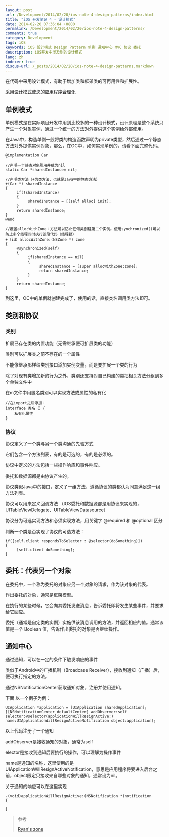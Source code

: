 ```yaml
---
layout: post
url: /Development/2014/02/20/ios-note-4-design-patterns/index.html
title: "iOS 开发笔记 4 - 设计模式"
date: 2014-02-20 07:36:04 +0800
permalink: /Development/2014/02/20/ios-note-4-design-patterns/
comments: true
category: Development
tags: iOS
keywords: iOS 设计模式 Design Pattern 单例 通知中心 MVC 协议 委托
description: iOS开发中涉及到的设计模式
lang: zh
indexer: true
disqus-url: /_posts/2014/02/20/ios-note-4-design-patterns.markdown
---
```



在代码中采用设计模式，有助于增加类和框架类的可再用性和扩展性。

[采用设计模式使您的应用程序合理化](https://developer.apple.com/library/ios/referencelibrary/GettingStarted/RoadMapiOSCh/chapters/StreamlineYourAppswithDesignPatterns/StreamlineYourApps/StreamlineYourApps.html)
<!-- more -->

## 单例模式

单例模式是在实际项目开发中用到比较多的一种设计模式，设计原理是整个系统只产生一个对象实例，通过一个统一的方法对外提供这个实例给外部使用。

在Java中，构造单例一般将类的构造函数声明为private类型，然后通过一个静态方法对外提供实例对象，那么，在OC中，如何实现单例的，请看下面完整代码。

	
	@implementation Car
	
	//声明一个静态对象引用并赋为nil
	static Car *sharedInstance= nil;
	
	//声明类方法（+为类方法，也就是Java中的静态方法）
	+(Car *) sharedInstance
	{
	     if(!sharedInstance)
	     {
	          sharedInstance = [[self alloc] init];
	     }
	     return sharedInstance;
	}
	@end
	
	//覆盖allocWithZone：方法可以防止任何类创建第二个实例。使用synchronized()可以防止多个线程同时执行该段代码（线程锁）
	+（id）allocWithZone:(NSZone *) zone
	{
	     @synchronized(self)
	     {
	          if(sharedInstance == nil)
	          {
	               sharedInstance = [super allocWithZone:zone];
	               return sharedInstance;
	          }
	     }
	     return sharedInstance;
	}

到这里，OC中的单例就创建完成了，使用的话，直接类名调用类方法即可。


## 类别和协议

### 类别

扩展已存在类的内置功能（无需继承便可扩展类的功能）

类别可以扩展类之前不存在的一个属性

不能像继承那样给类别接口添加实例变量，而是要扩展一个类的行为

除了对现有类增加新的行为之外，类别还支持对自己构建的类把相关方法分组到多个单独文件中

在m文件中用匿名类别可以实现方法或属性的私有化

	//在import之后添加：
	interface 类名（）{
		私有化属性
	}


### 协议

协议定义了一个类与另一个类沟通的先验方式

它们包含一个方法列表，有的是可选的，有的是必须的。

协议中定义的方法包括一些操作响应和事件响应。

委托和数据源都是由协议产生的。

协议类似Java中的接口，定义了一组方法，遵循协议的类都认为同意满足这一组方法列表。

协议可以用来定义回调方法
（IOS委托和数据源都是用协议来实现的，UITableViewDelegate、UITableViewDatasource）

协议分为可选实现方法和必须实现方法，用关键字 @required 和 @optional 区分

判断一个类是否实现了协议的可选方法：

	if([self.client respondsToSelector : @selector(doSomething)])
	{
	     [self.client doSomething];
	}

## 委托：代表另一个对象

在委托中，一个称为委托的对象应另一个对象的请求，作为该对象的代表。

作出委托的对象，通常是框架模型。

在执行的某些时候，它会向其委托发送消息，告诉委托即将发生某些事件，并要求给它回应。

委托（通常是自定类的实例）实施供该消息调用的方法，并返回相应的值。通常该值是一个 Boolean 值，告诉作出委托的对象是否继续操作。



## 通知中心

通过通知，可以在一定的条件下触发响应的事件

类似于Android中的广播机制（Broadcase Receiver），接收到通知（广播）后，便可执行指定的方法。

通过NSNotificationCenter获取通知对象，注册并使用通知。

下面 以一个例子为例：

	UIApplication *application = [UIApplication sharedApplication];
	[[NSNotificationCenter defaultCenter] addObserver:self selector:@selector(applicationWillResignActive:) name:UIApplicationWillResignActiveNotification object:application];

以上代码注册了一个通知

addObserver是接收通知的对象，通常为self

elector是接收到通知后要执行的操作，可以理解为操作事件

name是通知的名称，这里使用的是UIApplicationWillResignActiveNotification，意思是应用程序将要进入后台之前，object限定只接收来自哪些对象的通知，通常设为nil。

关于通知的响应可以在这里实现

	-(void)applicationWillResignActive:(NSNotification *)notification
	{
	
	}


> 参考
>
> [Ryan's zone](http://blog.csdn.net/tangren03/article/category/1073221/5)
>








